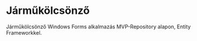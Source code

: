 # Járműkölcsönző

Járműkölcsönző Windows Forms alkalmazás MVP-Repository alapon, Entity Frameworkkel.
